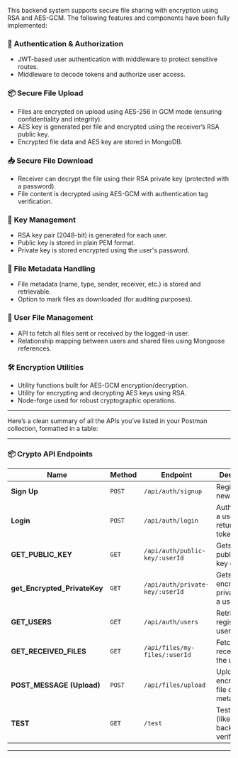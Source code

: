 This backend system supports secure file sharing with encryption using RSA and AES-GCM. The following features and components have been fully implemented:

### 🔐 **Authentication & Authorization**
- JWT-based user authentication with middleware to protect sensitive routes.
- Middleware to decode tokens and authorize user access.

### 📦 **Secure File Upload**
- Files are encrypted on upload using AES-256 in GCM mode (ensuring confidentiality and integrity).
- AES key is generated per file and encrypted using the receiver’s RSA public key.
- Encrypted file data and AES key are stored in MongoDB.

### 📥 **Secure File Download**
- Receiver can decrypt the file using their RSA private key (protected with a password).
- File content is decrypted using AES-GCM with authentication tag verification.

### 🔑 **Key Management**
- RSA key pair (2048-bit) is generated for each user.
- Public key is stored in plain PEM format.
- Private key is stored encrypted using the user's password.

### 📄 **File Metadata Handling**
- File metadata (name, type, sender, receiver, etc.) is stored and retrievable.
- Option to mark files as downloaded (for auditing purposes).

### 📂 **User File Management**
- API to fetch all files sent or received by the logged-in user.
- Relationship mapping between users and shared files using Mongoose references.

### 🛠️ **Encryption Utilities**
- Utility functions built for AES-GCM encryption/decryption.
- Utility for encrypting and decrypting AES keys using RSA.
- Node-forge used for robust cryptographic operations.

---
Here’s a clean summary of all the APIs you’ve listed in your Postman collection, formatted in a table:

---

### 📦 **Crypto API Endpoints**

| **Name**                 | **Method** | **Endpoint**                                                       | **Description**                               |
|--------------------------|------------|--------------------------------------------------------------------|------------------------------------------------|
| **Sign Up**              | `POST`     | `/api/auth/signup`                                                | Registers a new user                          |
| **Login**                | `POST`     | `/api/auth/login`                                                 | Authenticates a user and returns a token      |
| **GET_PUBLIC_KEY**       | `GET`      | `/api/auth/public-key/:userId`                                    | Gets the public RSA key of a user             |
| **get_Encrypted_PrivateKey** | `GET`  | `/api/auth/private-key/:userId`                                   | Gets the encrypted private key of a user      |
| **GET_USERS**            | `GET`      | `/api/auth/users`                                                 | Retrieves all registered users                |
| **GET_RECEIVED_FILES**   | `GET`      | `/api/files/my-files/:userId`                                     | Fetches files received by the user            |
| **POST_MESSAGE (Upload)**| `POST`     | `/api/files/upload`                                               | Uploads encrypted file data and metadata      |
| **TEST**                 | `GET`      | `/test`                                                            | Test route (likely for backend verification)  |

---